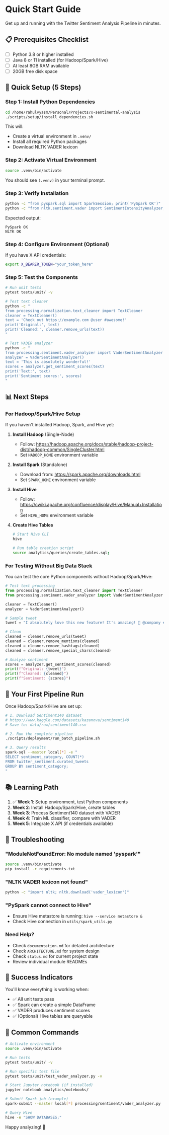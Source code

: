 # Quick Start Guide

Get up and running with the Twitter Sentiment Analysis Pipeline in minutes.

## 📋 Prerequisites Checklist

- [ ] Python 3.8 or higher installed
- [ ] Java 8 or 11 installed (for Hadoop/Spark/Hive)
- [ ] At least 8GB RAM available
- [ ] 20GB free disk space

## 🚀 Quick Setup (5 Steps)

### Step 1: Install Python Dependencies

```bash
cd /home/rahulvyasm/Personal/Projects/x-sentimental-analysis
./scripts/setup/install_dependencies.sh
```

This will:
- Create a virtual environment in `.venv/`
- Install all required Python packages
- Download NLTK VADER lexicon

### Step 2: Activate Virtual Environment

```bash
source .venv/bin/activate
```

You should see `(.venv)` in your terminal prompt.

### Step 3: Verify Installation

```bash
python -c "from pyspark.sql import SparkSession; print('PySpark OK')"
python -c "from nltk.sentiment.vader import SentimentIntensityAnalyzer; print('NLTK OK')"
```

Expected output:
```
PySpark OK
NLTK OK
```

### Step 4: Configure Environment (Optional)

If you have X API credentials:

```bash
export X_BEARER_TOKEN="your_token_here"
```

### Step 5: Test the Components

```bash
# Run unit tests
pytest tests/unit/ -v

# Test text cleaner
python -c "
from processing.normalization.text_cleaner import TextCleaner
cleaner = TextCleaner()
text = 'Check out https://example.com @user #awesome!'
print('Original:', text)
print('Cleaned:', cleaner.remove_urls(text))
"

# Test VADER analyzer
python -c "
from processing.sentiment.vader_analyzer import VaderSentimentAnalyzer
analyzer = VaderSentimentAnalyzer()
text = 'This is absolutely wonderful!'
scores = analyzer.get_sentiment_scores(text)
print('Text:', text)
print('Sentiment scores:', scores)
"
```

## 📊 Next Steps

### For Hadoop/Spark/Hive Setup

If you haven't installed Hadoop, Spark, and Hive yet:

1. **Install Hadoop** (Single-Node)
   - Follow: https://hadoop.apache.org/docs/stable/hadoop-project-dist/hadoop-common/SingleCluster.html
   - Set `HADOOP_HOME` environment variable

2. **Install Spark** (Standalone)
   - Download from: https://spark.apache.org/downloads.html
   - Set `SPARK_HOME` environment variable

3. **Install Hive**
   - Follow: https://cwiki.apache.org/confluence/display/Hive/Manual+Installation
   - Set `HIVE_HOME` environment variable

4. **Create Hive Tables**
   ```bash
   # Start Hive CLI
   hive
   
   # Run table creation script
   source analytics/queries/create_tables.sql;
   ```

### For Testing Without Big Data Stack

You can test the core Python components without Hadoop/Spark/Hive:

```python
# Test text processing
from processing.normalization.text_cleaner import TextCleaner
from processing.sentiment.vader_analyzer import VaderSentimentAnalyzer

cleaner = TextCleaner()
analyzer = VaderSentimentAnalyzer()

# Sample tweet
tweet = "I absolutely love this new feature! It's amazing! 🎉 @company #awesome"

# Clean
cleaned = cleaner.remove_urls(tweet)
cleaned = cleaner.remove_mentions(cleaned)
cleaned = cleaner.remove_hashtags(cleaned)
cleaned = cleaner.remove_special_chars(cleaned)

# Analyze sentiment
scores = analyzer.get_sentiment_scores(cleaned)
print(f"Original: {tweet}")
print(f"Cleaned: {cleaned}")
print(f"Sentiment: {scores}")
```

## 🎯 Your First Pipeline Run

Once Hadoop/Spark/Hive are set up:

```bash
# 1. Download Sentiment140 dataset
# https://www.kaggle.com/datasets/kazanova/sentiment140
# Save to: data/raw/sentiment140.csv

# 2. Run the complete pipeline
./scripts/deployment/run_batch_pipeline.sh

# 3. Query results
spark-sql --master local[*] -e "
SELECT sentiment_category, COUNT(*) 
FROM twitter_sentiment.curated_tweets 
GROUP BY sentiment_category;
"
```

## 📚 Learning Path

1. ✅ **Week 1**: Setup environment, test Python components
2. **Week 2**: Install Hadoop/Spark/Hive, create tables
3. **Week 3**: Process Sentiment140 dataset with VADER
4. **Week 4**: Train ML classifier, compare with VADER
5. **Week 5**: Integrate X API (if credentials available)

## 🐛 Troubleshooting

### "ModuleNotFoundError: No module named 'pyspark'"
```bash
source .venv/bin/activate
pip install -r requirements.txt
```

### "NLTK VADER lexicon not found"
```bash
python -c "import nltk; nltk.download('vader_lexicon')"
```

### "PySpark cannot connect to Hive"
- Ensure Hive metastore is running: `hive --service metastore &`
- Check Hive connection in `utils/spark_utils.py`

### Need Help?
- Check `documentation.md` for detailed architecture
- Check `ARCHITECTURE.md` for system design
- Check `status.md` for current project state
- Review individual module READMEs

## 🎉 Success Indicators

You'll know everything is working when:
- ✅ All unit tests pass
- ✅ Spark can create a simple DataFrame
- ✅ VADER produces sentiment scores
- ✅ (Optional) Hive tables are queryable

## 📝 Common Commands

```bash
# Activate environment
source .venv/bin/activate

# Run tests
pytest tests/unit/ -v

# Run specific test file
pytest tests/unit/test_vader_analyzer.py -v

# Start Jupyter notebook (if installed)
jupyter notebook analytics/notebooks/

# Submit Spark job (example)
spark-submit --master local[*] processing/sentiment/vader_analyzer.py

# Query Hive
hive -e "SHOW DATABASES;"
```

Happy analyzing! 🚀

